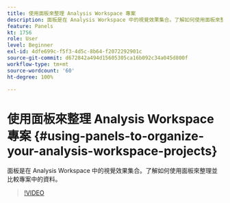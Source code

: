 ```yaml
---
title: 使用面板來整理 Analysis Workspace 專案
description: 面板是在 Analysis Workspace 中的視覺效果集合。了解如何使用面板來整理並比較專案中的資料。
feature: Panels
kt: 1756
role: User
level: Beginner
exl-id: 4dfe699c-f5f3-4d5c-8b64-f2072292901c
source-git-commit: d672842a494d15605305ca16b092c34a045d800f
workflow-type: tm+mt
source-wordcount: '60'
ht-degree: 100%

---
```


# 使用面板來整理 Analysis Workspace 專案 {#using-panels-to-organize-your-analysis-workspace-projects}

面板是在 Analysis Workspace 中的視覺效果集合。了解如何使用面板來整理並比較專案中的資料。

>[!VIDEO](https://video.tv.adobe.com/v/23388/?quality=12&learn=on)
